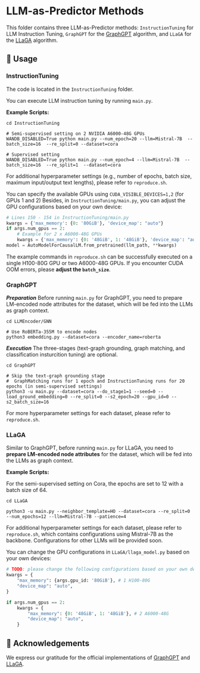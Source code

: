 # LLM-as-Predictor Methods 

This folder contains three LLM-as-Predictor methods: `InstructionTuning` for LLM Instruction Tuning, `GraphGPT` for the [GraphGPT](https://arxiv.org/abs/2310.13023) algorithm, and `LLaGA` for the [LLaGA](https://arxiv.org/abs/2402.08170) algorithm. 


## 🚀 Usage 

### InstructionTuning 

The code is located in the `InstructionTuning` folder.

You can execute LLM instruction tuning by running `main.py`.


**Example Scripts:**
```shell
cd InstructionTuning 

# Semi-supervised setting on 2 NVIDIA A6000-48G GPUs
WANDB_DISABLED=True python main.py --num_epoch=20 --llm=Mistral-7B  --batch_size=16  --re_split=0 --dataset=cora

# Supervised setting
WANDB_DISABLED=True python main.py --num_epoch=4 --llm=Mistral-7B  --batch_size=16  --re_split=1  --dataset=cora
```

For additional hyperparameter settings (e.g., number of epochs, batch size, maximum input/output text lengths), please refer to `reproduce.sh`.

You can specify the available GPUs using `CUDA_VISIBLE_DEVICES=1,2` (for GPUs 1 and 2)
Besides, in `InstructionTuning/main.py`, you can adjust the GPU configurations based on your own device: 
```python 
# Lines 150 - 154 in InstructionTuning/main.py
kwargs = {'max_memory': {0: '80GiB'}, 'device_map': "auto"}
if args.num_gpus == 2:
    # Example for 2 x A6000-48G GPUs
    kwargs = {'max_memory': {0: '48GiB', 1: '48GiB'}, 'device_map': "auto"}
model = AutoModelForCausalLM.from_pretrained(llm_path, **kwargs) 
```

The example commands in `reproduce.sh` can be successfully executed on a single H100-80G GPU or two A6000-48G GPUs. If you encounter CUDA OOM errors, please **adjust the `batch_size`**.


### GraphGPT 

***Preparation*** Before running `main.py` for GraphGPT, you need to prepare LM-encoded node attributes for the dataset, which will be fed into the LLMs as graph context.
```shell 
cd LLMEncoder/GNN

# Use RoBERTa-355M to encode nodes
python3 embedding.py --dataset=cora --encoder_name=roberta
```

***Execution*** The three-stages (text-graph grounding, graph matching, and classification insturcition tuning) are optional. 
```shell 
cd GraphGPT 

# Skip the text-graph grounding stage
#  GraphMatching runs for 1 epoch and InstructionTuning runs for 20 epochs (in semi-supervised settings)
python3 -u main.py --dataset=cora --do_stage1=1 --seed=0 --load_ground_embedding=0 --re_split=0 --s2_epoch=20 --gpu_id=0 --s2_batch_size=16 
```

For more hyperparameter settings for each dataset, please refer to `reproduce.sh`.


### LLaGA 
Similar to GraphGPT, before running `main.py` for LLaGA, you need to **prepare LM-encoded node attributes** for the dataset, which will be fed into the LLMs as graph context.


**Example Scripts:**

For the semi-supervised setting on Cora, the epochs are set to 12 with a batch size of 64. 
```shell
cd LLaGA 

python3 -u main.py --neighbor_template=HO --dataset=cora --re_split=0  --num_epochs=12 --llm=Mistral-7B --patience=4 
```
For additional hyperparameter settings for each dataset, please refer to `reproduce.sh`, which contains configurations using Mistral-7B as the backbone. Configurations for other LLMs will be provided soon.

You can change the GPU configurations in `LLaGA/llaga_model.py` based on your own devices: 
```python
# TODO: please change the following configurations based on your own device
kwargs = { 
    "max_memory": {args.gpu_id: '80GiB'}, # 1 H100-80G
    "device_map": "auto",
}

if args.num_gpus == 2:
    kwargs = {
        "max_memory": {0: '48GiB', 1: '48GiB'}, # 2 A6000-48G
        "device_map": "auto",
    }
```


## 🙏 Acknowledgements 

We express our gratitude for the official implementations of [GraphGPT](https://github.com/HKUDS/GraphGPT) and [LLaGA](https://github.com/VITA-Group/LLaGA).
